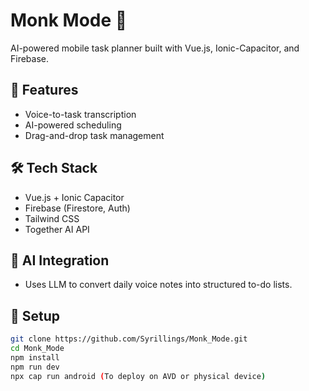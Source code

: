 # Monk Mode 🧘

AI-powered mobile task planner built with Vue.js, Ionic-Capacitor, and Firebase.

## 🚀 Features
- Voice-to-task transcription
- AI-powered scheduling
- Drag-and-drop task management

## 🛠 Tech Stack
- Vue.js + Ionic Capacitor
- Firebase (Firestore, Auth)
- Tailwind CSS
- Together AI API


## 🧠 AI Integration
- Uses LLM to convert daily voice notes into structured to-do lists.



## 🧪 Setup
```bash
git clone https://github.com/Syrillings/Monk_Mode.git
cd Monk_Mode
npm install
npm run dev
npx cap run android (To deploy on AVD or physical device)
